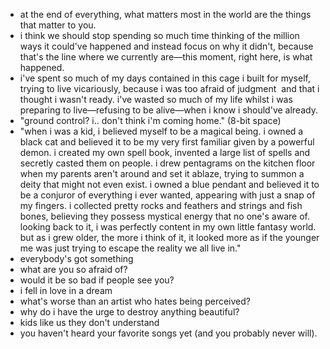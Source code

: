 - at the end of everything, what matters most in the world are the things that matter to you.
- i think we should stop spending so much time thinking of the million ways it could've happened and instead focus on why it didn't, because that's the line where we currently are—this moment, right here, is what happened.
- i've spent so much of my days contained in this cage i built for myself, trying to live vicariously, because i was too afraid of judgment  and that i thought i wasn't ready. i've wasted so much of my life whilst i was preparing to live—refusing to be alive—when i know i should've already. 
- "ground control? i.. don't think i'm coming home." (8-bit space)
- "when i was a kid, i believed myself to be a magical being. i owned a black cat and believed it to be my very first familiar given by a powerful demon. i created my own spell book, invented a large list of spells and secretly casted them on people. i drew pentagrams on the kitchen floor when my parents aren't around and set it ablaze, trying to summon a deity that might not even exist. i owned a blue pendant and believed it to be a conjuror of everything i ever wanted, appearing with just a snap of my fingers. i collected pretty rocks and feathers and strings and fish bones, believing they possess mystical energy that no one's aware of. looking back to it, i was perfectly content in my own little fantasy world. but as i grew older, the more i think of it, it looked more as if the younger me was just trying to escape the reality we all live in."
- everybody's got something 
- what are you so afraid of? 
- would it be so bad if people see you?
- i fell in love in a dream
- what's worse than an artist who hates being perceived?
- why do i have the urge to destroy anything beautiful?
- kids like us they don't understand 
- you haven't heard your favorite songs yet (and you probably never will).